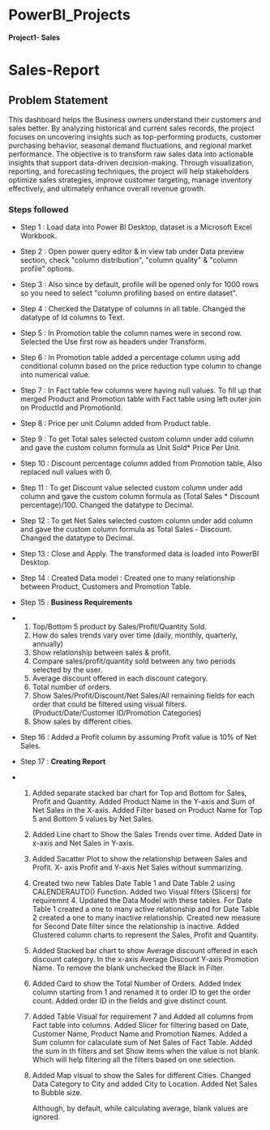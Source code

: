# PowerBI_Projects
**Project1- Sales**

# Sales-Report

## Problem Statement

This dashboard helps the Business owners understand their customers and sales better. By analyzing historical and current sales records, the project focuses on uncovering insights such as top-performing products, customer purchasing behavior, seasonal demand fluctuations, and regional market performance. The objective is to transform raw sales data into actionable insights that support data-driven decision-making. Through visualization, reporting, and forecasting techniques, the project will help stakeholders optimize sales strategies, improve customer targeting, manage inventory effectively, and ultimately enhance overall revenue growth.

### Steps followed 

- Step 1 : Load data into Power BI Desktop, dataset is a Microsoft Excel Workbook.
- Step 2 : Open power query editor & in view tab under Data preview section, check "column distribution", "column quality" & "column profile" options.
- Step 3 : Also since by default, profile will be opened only for 1000 rows so you need to select "column profiling based on entire dataset".
- Step 4 : Checked the Datatype of columns in all table. Changed the datatype of Id columns to Text.
- Step 5 : In Promotion table the column names were in second row. Selected the Use first row as headers under Transform.
- Step 6 : In Promotion table added a percentage column using add conditional column based on the price reduction type column to change into numerical value.
- Step 7 : In Fact table few columns were having null values. To fill up that merged Product and Promotion table with Fact table using left outer join on ProductId and PromotionId.
- Step 8 : Price per unit Column added from Product table.
- Step 9 : To get Total sales selected custom column under add column and gave the custom column formula as  Unit Sold* Price Per Unit.
- Step 10 : Discount percentage column added from Promotion table, Also replaced null values with 0.
- Step 11 : To get Discount value selected custom column under add column and gave the custom column formula as (Total Sales * Discount percentage)/100. Changed the datatype to Decimal.
- Step 12 : To get Net Sales selected custom column under add column and gave the custom column formula as Total Sales - Discount. Changed the datatype to Decimal.
- Step 13 : Close and Apply. The transformed data is loaded into PowerBI Desktop.
- Step 14 : Created Data model : Created one to many relationship between Product, Customers and Promotion Table.
-  Step 15 : **Business Requirements**
-    1) Top/Bottom 5 product by Sales/Profit/Quantity Sold.
     2) How do sales trends vary over time (daily, monthly, quarterly, annually)
     3) Show relationship between sales & profit.
     4) Compare sales/profit/quantity sold between any two periods selected by the user.
     5) Average discount offered in each discount category.
     6) Total number of orders.
     7) Show Sales/Profit/Discount/Net Sales/All remaining fields for each order that could be filtered using visual filters. (Product/Date/Customer ID/Promotion Categories)
     8) Show sales by different cities.
- Step 16 : Added a Profit column by assuming Profit value is 10% of Net Sales.
- Step 17 : **Creating Report**
  
-    1) Added separate stacked bar chart for Top and Bottom for Sales, Profit and Quantity. Added Product Name in the Y-axis and Sum of Net Sales in the X-axis. Added Filter based on Product Name for Top 5 and Bottom 5 values by Net Sales.
     2) Added Line chart to Show the Sales Trends over time. Added Date in x-axis and Net Sales in Y-axis.
     3) Added Sacatter Plot to show the relationship between Sales and Profit. X- axis Profit and Y-axis Net Sales without summarizing.
     4) Created two new Tables Date Table 1 and Date Table 2 using CALENDERAUTO() Function. Added two Visual filters (Slicers) for requiremnt 4. Updated the Data Model with these tables. For Date Table 1 created a one to many active relationship and for Date Table 2 created a one to many inactive relationship. Created new measure for Second Date filter since the relationship is inactive. Added Clustered column charts to represent the Sales, Profit and Quantity.
     5) Added Stacked bar chart to show Average discount offered in each discount category. In the x-axis Average Discount Y-axis Promotion Name. To remove the blank unchecked the Black in Filter.
     6) Added Card to show the Total Number of Orders. Added Index column starting from 1 and renamed it to order ID to get the order count. Added order ID in the fields and give distinct count.
     7) Added Table Visual for requirement 7 and Added all columns from Fact table into columns. Added Slicer for filtering based on Date, Customer Name, Product Name and Promotion Names. Added  a Sum column for calaculate sum of Net Sales of Fact Table. Added the sum in th filters and set Show items when the value is not blank. Which will help filtering all the filters based on one selection. 
     8) Added Map visual to show the Sales for different Cities. Changed Data Category to City and added City to Location. Added Net Sales to Bubble size.


  
           
           Although, by default, while calculating average, blank values are ignored.

